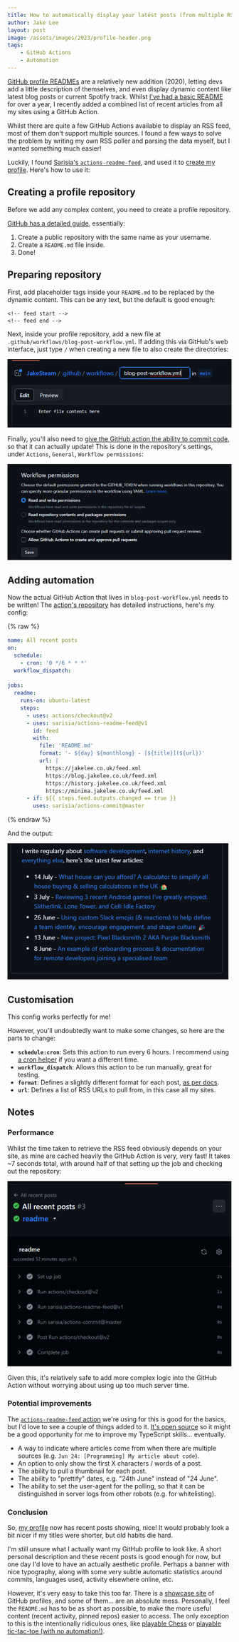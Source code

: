 ```yaml
---
title: How to automatically display your latest posts (from multiple RSS feeds) on your GitHub profile
author: Jake Lee
layout: post
image: /assets/images/2023/profile-header.png
tags:
    - GitHub Actions
    - Automation
---
```


[GitHub profile READMEs](https://docs.github.com/en/account-and-profile/setting-up-and-managing-your-github-profile/customizing-your-profile/managing-your-profile-readme) are a relatively new addition (2020), letting devs add a little description of themselves, and even display dynamic content like latest blog posts or current Spotify track. Whilst [I've had a basic README](https://github.com/JakeSteam) for over a year, I recently added a combined list of recent articles from all my sites using a GitHub Action.

Whilst there are quite a few GitHub Actions available to display an RSS feed, most of them don't support multiple sources. I found a few ways to solve the problem by writing my own RSS poller and parsing the data myself, but I wanted something much easier! 

Luckily, I found [Sarisia's `actions-readme-feed`](https://github.com/sarisia/actions-readme-feed), and used it to [create my profile](https://github.com/JakeSteam/JakeSteam). Here's how to use it:

## Creating a profile repository

Before we add any complex content, you need to create a profile repository.

[GitHub has a detailed guide](https://docs.github.com/en/account-and-profile/setting-up-and-managing-your-github-profile/customizing-your-profile/managing-your-profile-readme), essentially:
1. Create a public repository with the same name as your username.
2. Create a `README.md` file inside.
3. Done!

## Preparing repository

First, add placeholder tags inside your `README.md` to be replaced by the dynamic content. This can be any text, but the default is good enough:

```
<!-- feed start -->
<!-- feed end -->
```

Next, inside your profile repository, add a new file at `.github/workflows/blog-post-workflow.yml`. If adding this via GitHub's web interface, just type `/` when creating a new file to also create the directories:

[![](/assets/images/2023/profile-newfile.png)](/assets/images/2023/profile-newfile.png)

Finally, you'll also need to [give the GitHub action the ability to commit code](https://stackoverflow.com/a/75308228), so that it can actually update! This is done in the repository's settings, under `Actions`, `General`, `Workflow permissions`:

[![](/assets/images/2023/profile-permissions.png)](/assets/images/2023/profile-permissions.png)

## Adding automation

Now the actual GitHub Action that lives in `blog-post-workflow.yml` needs to be written! The [action's repository](https://github.com/sarisia/actions-readme-feed) has detailed instructions, here's my config:

{% raw %}
```yml
name: All recent posts
on:
  schedule:
    - cron: '0 */6 * * *'
  workflow_dispatch:

jobs:
  readme:
    runs-on: ubuntu-latest
    steps:
      - uses: actions/checkout@v2
      - uses: sarisia/actions-readme-feed@v1
        id: feed
        with:
          file: 'README.md'
          format: '- ${day} ${monthlong} - [${title}](${url})'
          url: |
            https://jakelee.co.uk/feed.xml
            https://blog.jakelee.co.uk/feed.xml
            https://history.jakelee.co.uk/feed.xml
            https://minima.jakelee.co.uk/feed.xml
      - if: ${{ steps.feed.outputs.changed == true }}
        uses: sarisia/actions-commit@master
```
{% endraw %}

And the output:

[![](/assets/images/2023/profile-result.png)](/assets/images/2023/profile-result.png)

## Customisation

This config works perfectly for me! 

However, you'll undoubtedly want to make some changes, so here are the parts to change:
* **`schedule:cron`**: Sets this action to run every 6 hours. I recommend using [a cron helper](https://crontab.guru/) if you want a different time.
* **`workflow_dispatch`**: Allows this action to be run manually, great for testing.
* **`format`**: Defines a slightly different format for each post, [as per docs](https://github.com/sarisia/actions-readme-feed#formatting).
* **`url`**: Defines a list of RSS URLs to pull from, in this case all my sites.

## Notes

### Performance

Whilst the time taken to retrieve the RSS feed obviously depends on your site, as mine are cached heavily the GitHub Action is very, very fast! It takes ~7 seconds total, with around half of that setting up the job and checking out the repository:

[![](/assets/images/2023/profile-time.png)](/assets/images/2023/profile-time.png)

Given this, it's relatively safe to add more complex logic into the GitHub Action without worrying about using up too much server time. 

### Potential improvements

The [`actions-readme-feed` action](https://github.com/sarisia/actions-readme-feed#formatting) we're using for this is good for the basics, but I'd love to see a couple of things added to it. [It's open source](https://github.com/sarisia/actions-readme-feed/tree/main/src) so it might be a good opportunity for me to improve my TypeScript skills... eventually.

* A way to indicate where articles come from when there are multiple sources (e.g. `Jun 24: [Programming] My article about code`).
* An option to only show the first X characters / words of a post.
* The ability to pull a thumbnail for each post.
* The ability to "prettify" dates, e.g. "24th June" instead of "24 June".
* The ability to set the user-agent for the polling, so that it can be distinguished in server logs from other robots (e.g. for whitelisting).

### Conclusion

So, [my profile](https://github.com/JakeSteam) now has recent posts showing, nice! It would probably look a bit nicer if my titles were shorter, but old habits die hard.

I'm still unsure what I actually want my GitHub profile to look like. A short personal description and these recent posts is good enough for now, but one day I'd love to have an actually aesthetic profile. Perhaps a banner with nice typography, along with some very subtle automatic statistics around commits, languages used, activity elsewhere online, etc.

However, it's very easy to take this too far. There is a [showcase site](https://zzetao.github.io/awesome-github-profile/) of GitHub profiles, and some of them... are an absolute mess. Personally, I feel the `README.md` has to be as short as possible, to make the more useful content (recent activity, pinned repos) easier to access. The only exception to this is the intentionally ridiculous ones, like [playable Chess](https://github.com/timburgan) or [playable tic-tac-toe (with no automation!)](https://github.com/kylepls). 

